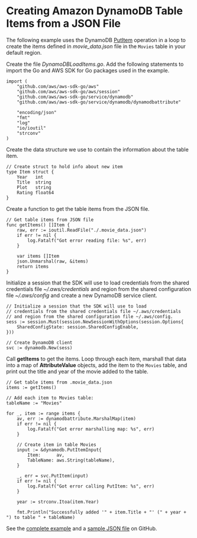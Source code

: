 # Creating Amazon DynamoDB Table Items from a JSON File<a name="dynamo-example-load-table-items-from-json"></a>

The following example uses the DynamoDB [PutItem](https://docs.aws.amazon.com/sdk-for-go/api/service/dynamodb/#DynamoDB.PutItem) operation in a loop to create the items defined in *movie\_data\.json* file in the `Movies` table in your default region\.

Create the file *DynamoDBLoadItems\.go*\. Add the following statements to import the Go and AWS SDK for Go packages used in the example\.

```
import (
    "github.com/aws/aws-sdk-go/aws"
    "github.com/aws/aws-sdk-go/aws/session"
    "github.com/aws/aws-sdk-go/service/dynamodb"
    "github.com/aws/aws-sdk-go/service/dynamodb/dynamodbattribute"

    "encoding/json"
    "fmt"
    "log"
    "io/ioutil"
    "strconv"
)
```

Create the data structure we use to contain the information about the table item\.

```
// Create struct to hold info about new item
type Item struct {
    Year   int
    Title  string
    Plot   string
    Rating float64
}
```

Create a function to get the table items from the JSON file\.

```
// Get table items from JSON file
func getItems() []Item {
    raw, err := ioutil.ReadFile("./.movie_data.json")
    if err != nil {
        log.Fatalf("Got error reading file: %s", err)
    }

    var items []Item
    json.Unmarshal(raw, &items)
    return items
}
```

Initialize a session that the SDK will use to load credentials from the shared credentials file *\~/\.aws/credentials* and region from the shared configuration file *\~/\.aws/config* and create a new DynamoDB service client\.

```
// Initialize a session that the SDK will use to load
// credentials from the shared credentials file ~/.aws/credentials
// and region from the shared configuration file ~/.aws/config.
sess := session.Must(session.NewSessionWithOptions(session.Options{
    SharedConfigState: session.SharedConfigEnable,
}))

// Create DynamoDB client
svc := dynamodb.New(sess)
```

Call **getItems** to get the items\. Loop through each item, marshall that data into a map of **AttributeValue** objects, add the item to the `Movies` table, and print out the title and year of the movie added to the table\.

```
// Get table items from .movie_data.json
items := getItems()

// Add each item to Movies table:
tableName := "Movies"

for _, item := range items {
    av, err := dynamodbattribute.MarshalMap(item)
    if err != nil {
        log.Fatalf("Got error marshalling map: %s", err)
    }

    // Create item in table Movies
    input := &dynamodb.PutItemInput{
        Item:      av,
        TableName: aws.String(tableName),
    }

    _, err = svc.PutItem(input)
    if err != nil {
        log.Fatalf("Got error calling PutItem: %s", err)
    }

    year := strconv.Itoa(item.Year)

    fmt.Println("Successfully added '" + item.Title + "' (" + year + ") to table " + tableName)
```

See the [complete example](https://github.com/awsdocs/aws-doc-sdk-examples/blob/main/go/example_code/dynamodb/DynamoDBLoadItems.go) and a [sample JSON file](https://github.com/awsdocs/aws-doc-sdk-examples/blob/main/go/example_code/dynamodb/.movie_data.json) on GitHub\.